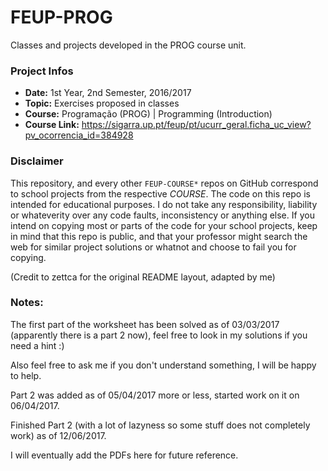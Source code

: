 # FEUP-PROG
Classes and projects developed in the PROG course unit.

### Project Infos
* **Date:** 1st Year, 2nd Semester, 2016/2017
* **Topic:** Exercises proposed in classes
* **Course:** Programação (PROG) | Programming (Introduction)
* **Course Link:** https://sigarra.up.pt/feup/pt/ucurr_geral.ficha_uc_view?pv_ocorrencia_id=384928


### Disclaimer
This repository, and every other `FEUP-COURSE*` repos on GitHub correspond to school projects from the respective *COURSE*. The code on this repo is intended for educational purposes. I do not take any responsibility, liability or whateverity over any code faults, inconsistency or anything else. If you intend on copying most or parts of the code for your school projects, keep in mind that this repo is public, and that your professor might search the web for similar project solutions or whatnot and choose to fail you for copying.

(Credit to zettca for the original README layout, adapted by me)

### Notes:
The first part of the worksheet has been solved as of 03/03/2017 (apparently there is a part 2 now), feel free to look in my solutions if you need a hint :)

Also feel free to ask me if you don't understand something, I will be happy to help.

Part 2 was added as of 05/04/2017 more or less, started work on it on 06/04/2017.

Finished Part 2 (with a lot of lazyness so some stuff does not completely work) as of 12/06/2017.

I will eventually add the PDFs here for future reference.
